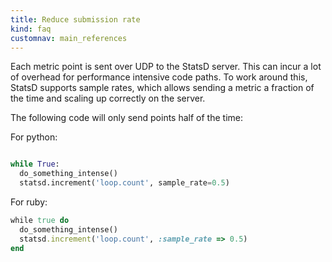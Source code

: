 ```yaml
---
title: Reduce submission rate
kind: faq
customnav: main_references
---
```


Each metric point is sent over UDP to the StatsD server. This can incur a lot
of overhead for performance intensive code paths. To work around this, StatsD
supports sample rates, which allows sending a metric a fraction of the time and scaling up correctly on the server.

The following code will only send points half of the time:

For python:
```python

while True:
  do_something_intense()
  statsd.increment('loop.count', sample_rate=0.5)
```

For ruby:
```ruby
while true do
  do_something_intense()
  statsd.increment('loop.count', :sample_rate => 0.5)
end
```